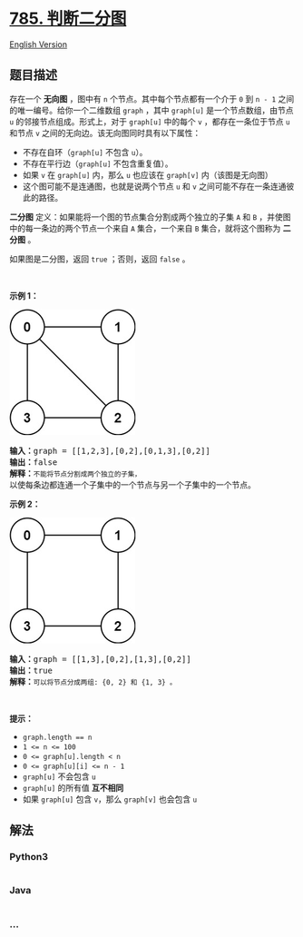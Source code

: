 # [785. 判断二分图](https://leetcode-cn.com/problems/is-graph-bipartite)

[English Version](/solution/0700-0799/0785.Is%20Graph%20Bipartite/README_EN.md)

## 题目描述

<!-- 这里写题目描述 -->

存在一个 <strong>无向图</strong> ，图中有 <code>n</code> 个节点。其中每个节点都有一个介于 <code>0</code> 到 <code>n - 1</code> 之间的唯一编号。给你一个二维数组 <code>graph</code> ，其中 <code>graph[u]</code> 是一个节点数组，由节点 <code>u</code> 的邻接节点组成。形式上，对于 <code>graph[u]</code> 中的每个 <code>v</code> ，都存在一条位于节点 <code>u</code> 和节点 <code>v</code> 之间的无向边。该无向图同时具有以下属性：
<ul>
	<li>不存在自环（<code>graph[u]</code> 不包含 <code>u</code>）。</li>
	<li>不存在平行边（<code>graph[u]</code> 不包含重复值）。</li>
	<li>如果 <code>v</code> 在 <code>graph[u]</code> 内，那么 <code>u</code> 也应该在 <code>graph[v]</code> 内（该图是无向图）</li>
	<li>这个图可能不是连通图，也就是说两个节点 <code>u</code> 和 <code>v</code> 之间可能不存在一条连通彼此的路径。</li>
</ul>

<p><strong>二分图</strong> 定义：如果能将一个图的节点集合分割成两个独立的子集 <code>A</code> 和 <code>B</code> ，并使图中的每一条边的两个节点一个来自 <code>A</code> 集合，一个来自 <code>B</code> 集合，就将这个图称为 <strong>二分图</strong> 。</p>

<p>如果图是二分图，返回 <code>true</code><em> </em>；否则，返回 <code>false</code> 。</p>

<p> </p>

<p><strong>示例 1：</strong></p>
<img alt="" src="/solution/0700-0799/0785.Is Graph Bipartite/images/bi2.jpg" style="width: 222px; height: 222px;" />
<pre>
<strong>输入：</strong>graph = [[1,2,3],[0,2],[0,1,3],[0,2]]
<strong>输出：</strong>false
<strong>解释：</strong><code>不能将节点分割成两个独立的子集，</code>以使每条边都连通一个子集中的一个节点与另一个子集中的一个节点。</pre>

<p><strong>示例 2：</strong></p>
<img alt="" src="/solution/0700-0799/0785.Is Graph Bipartite/images/bi1.jpg" style="width: 222px; height: 222px;" />
<pre>
<strong>输入：</strong>graph = [[1,3],[0,2],[1,3],[0,2]]
<strong>输出：</strong>true
<strong>解释：</strong><code>可以将节点分成两组: {0, 2} 和 {1, 3} 。</code></pre>

<p> </p>

<p><strong>提示：</strong></p>

<ul>
	<li><code>graph.length == n</code></li>
	<li><code>1 <= n <= 100</code></li>
	<li><code>0 <= graph[u].length < n</code></li>
	<li><code>0 <= graph[u][i] <= n - 1</code></li>
	<li><code>graph[u]</code> 不会包含 <code>u</code></li>
	<li><code>graph[u]</code> 的所有值 <strong>互不相同</strong></li>
	<li>如果 <code>graph[u]</code> 包含 <code>v</code>，那么 <code>graph[v]</code> 也会包含 <code>u</code></li>
</ul>


## 解法

<!-- 这里可写通用的实现逻辑 -->

<!-- tabs:start -->

### **Python3**

<!-- 这里可写当前语言的特殊实现逻辑 -->

```python

```

### **Java**

<!-- 这里可写当前语言的特殊实现逻辑 -->

```java

```

### **...**

```

```

<!-- tabs:end -->
